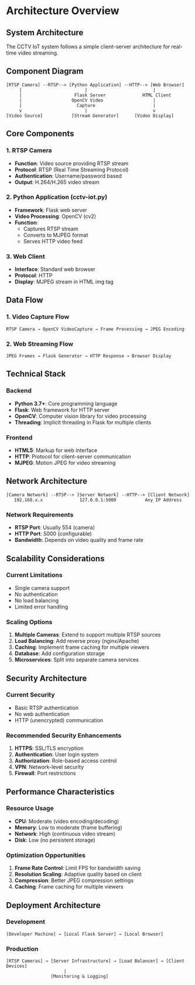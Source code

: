 # Architecture Overview

## System Architecture

The CCTV IoT system follows a simple client-server architecture for real-time video streaming.

## Component Diagram

```
[RTSP Camera] --RTSP--> [Python Application] --HTTP--> [Web Browser]
     |                        |                         |
     |                    Flask Server              HTML Client
     |                   OpenCV Video                   |
     |                     Capture                      |
     v                        |                         v
[Video Source]           [Stream Generator]      [Video Display]
```

## Core Components

### 1. RTSP Camera

- **Function**: Video source providing RTSP stream
- **Protocol**: RTSP (Real Time Streaming Protocol)
- **Authentication**: Username/password based
- **Output**: H.264/H.265 video stream

### 2. Python Application (cctv-iot.py)

- **Framework**: Flask web server
- **Video Processing**: OpenCV (cv2)
- **Function**:
  - Captures RTSP stream
  - Converts to MJPEG format
  - Serves HTTP video feed

### 3. Web Client

- **Interface**: Standard web browser
- **Protocol**: HTTP
- **Display**: MJPEG stream in HTML img tag

## Data Flow

### 1. Video Capture Flow

```
RTSP Camera → OpenCV VideoCapture → Frame Processing → JPEG Encoding
```

### 2. Web Streaming Flow

```
JPEG Frames → Flask Generator → HTTP Response → Browser Display
```

## Technical Stack

### Backend

- **Python 3.7+**: Core programming language
- **Flask**: Web framework for HTTP server
- **OpenCV**: Computer vision library for video processing
- **Threading**: Implicit threading in Flask for multiple clients

### Frontend

- **HTML5**: Markup for web interface
- **HTTP**: Protocol for client-server communication
- **MJPEG**: Motion JPEG for video streaming

## Network Architecture

```
[Camera Network] --RTSP--> [Server Network] --HTTP--> [Client Network]
   192.168.x.x              127.0.0.1:5000           Any IP Address
```

### Network Requirements

- **RTSP Port**: Usually 554 (camera)
- **HTTP Port**: 5000 (configurable)
- **Bandwidth**: Depends on video quality and frame rate

## Scalability Considerations

### Current Limitations

- Single camera support
- No authentication
- No load balancing
- Limited error handling

### Scaling Options

1. **Multiple Cameras**: Extend to support multiple RTSP sources
2. **Load Balancing**: Add reverse proxy (nginx/Apache)
3. **Caching**: Implement frame caching for multiple viewers
4. **Database**: Add configuration storage
5. **Microservices**: Split into separate camera services

## Security Architecture

### Current Security

- Basic RTSP authentication
- No web authentication
- HTTP (unencrypted) communication

### Recommended Security Enhancements

1. **HTTPS**: SSL/TLS encryption
2. **Authentication**: User login system
3. **Authorization**: Role-based access control
4. **VPN**: Network-level security
5. **Firewall**: Port restrictions

## Performance Characteristics

### Resource Usage

- **CPU**: Moderate (video encoding/decoding)
- **Memory**: Low to moderate (frame buffering)
- **Network**: High (continuous video stream)
- **Disk**: Low (no persistent storage)

### Optimization Opportunities

1. **Frame Rate Control**: Limit FPS for bandwidth saving
2. **Resolution Scaling**: Adaptive quality based on client
3. **Compression**: Better JPEG compression settings
4. **Caching**: Frame caching for multiple viewers

## Deployment Architecture

### Development

```
[Developer Machine] → [Local Flask Server] → [Local Browser]
```

### Production

```
[RTSP Cameras] → [Server Infrastructure] → [Load Balancer] → [Client Devices]
                      |
                 [Monitoring & Logging]
```
